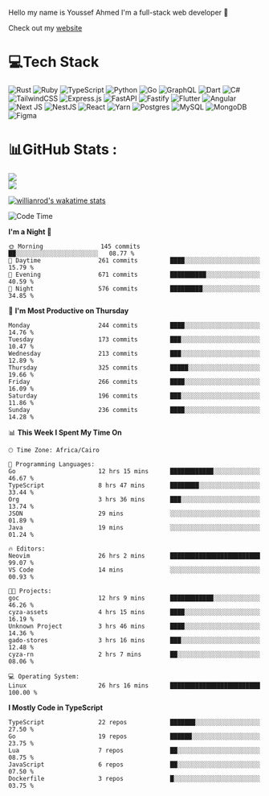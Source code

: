 Hello my name is Youssef Ahmed I'm a full-stack web developer 👋

Check out my [website](https://youssefahmed.vercel.app)
 
# 💻Tech Stack

![Rust](https://img.shields.io/badge/rust-%23000000.svg?style=for-the-badge&logo=rust&logoColor=white) ![Ruby](https://img.shields.io/badge/ruby-%23CC342D.svg?style=for-the-badge&logo=ruby&logoColor=white) ![TypeScript](https://img.shields.io/badge/typescript-%23007ACC.svg?style=for-the-badge&logo=typescript&logoColor=white) ![Python](https://img.shields.io/badge/python-3670A0?style=for-the-badge&logo=python&logoColor=ffdd54) ![Go](https://img.shields.io/badge/go-%2300ADD8.svg?style=for-the-badge&logo=go&logoColor=white) ![GraphQL](https://img.shields.io/badge/-GraphQL-E10098?style=for-the-badge&logo=graphql&logoColor=white) ![Dart](https://img.shields.io/badge/dart-%230175C2.svg?style=for-the-badge&logo=dart&logoColor=white) ![C#](https://img.shields.io/badge/c%23-%23239120.svg?style=for-the-badge&logo=c-sharp&logoColor=white) ![TailwindCSS](https://img.shields.io/badge/tailwindcss-%2338B2AC.svg?style=for-the-badge&logo=tailwind-css&logoColor=white) ![Express.js](https://img.shields.io/badge/express.js-%23404d59.svg?style=for-the-badge&logo=express&logoColor=%2361DAFB) ![FastAPI](https://img.shields.io/badge/FastAPI-005571?style=for-the-badge&logo=fastapi) ![Fastify](https://img.shields.io/badge/fastify-%23000000.svg?style=for-the-badge&logo=fastify&logoColor=white) ![Flutter](https://img.shields.io/badge/Flutter-%2302569B.svg?style=for-the-badge&logo=Flutter&logoColor=white) ![Angular](https://img.shields.io/badge/angular-%23DD0031.svg?style=for-the-badge&logo=angular&logoColor=white) ![Next JS](https://img.shields.io/badge/Next-black?style=for-the-badge&logo=next.js&logoColor=white) ![NestJS](https://img.shields.io/badge/nestjs-%23E0234E.svg?style=for-the-badge&logo=nestjs&logoColor=white) ![React](https://img.shields.io/badge/react-%2320232a.svg?style=for-the-badge&logo=react&logoColor=%2361DAFB) ![Yarn](https://img.shields.io/badge/yarn-%232C8EBB.svg?style=for-the-badge&logo=yarn&logoColor=white) ![Postgres](https://img.shields.io/badge/postgres-%23316192.svg?style=for-the-badge&logo=postgresql&logoColor=white) ![MySQL](https://img.shields.io/badge/mysql-%2300f.svg?style=for-the-badge&logo=mysql&logoColor=white) ![MongoDB](https://img.shields.io/badge/MongoDB-%234ea94b.svg?style=for-the-badge&logo=mongodb&logoColor=white)     ![Figma](https://img.shields.io/badge/figma-%23F24E1E.svg?style=for-the-badge&logo=figma&logoColor=white)

# 📊GitHub Stats :

![](https://github-readme-stats.vercel.app/api?username=joetifa2003&theme=tokyonight&hide_border=false&include_all_commits=false&count_private=false)<br/>
![](https://github-readme-streak-stats.herokuapp.com/?user=joetifa2003&theme=tokyonight&hide_border=false)<br/>

[![willianrod's wakatime stats](https://github-readme-stats.vercel.app/api/wakatime?username=joetifa2003&layout=compact)](https://github.com/anuraghazra/github-readme-stats)
<!--START_SECTION:waka-->
![Code Time](http://img.shields.io/badge/Code%20Time-2%2C633%20hrs%2052%20mins-blue)

**I'm a Night 🦉** 

```text
🌞 Morning                145 commits         ██░░░░░░░░░░░░░░░░░░░░░░░   08.77 % 
🌆 Daytime                261 commits         ████░░░░░░░░░░░░░░░░░░░░░   15.79 % 
🌃 Evening                671 commits         ██████████░░░░░░░░░░░░░░░   40.59 % 
🌙 Night                  576 commits         █████████░░░░░░░░░░░░░░░░   34.85 % 
```
📅 **I'm Most Productive on Thursday** 

```text
Monday                   244 commits         ████░░░░░░░░░░░░░░░░░░░░░   14.76 % 
Tuesday                  173 commits         ███░░░░░░░░░░░░░░░░░░░░░░   10.47 % 
Wednesday                213 commits         ███░░░░░░░░░░░░░░░░░░░░░░   12.89 % 
Thursday                 325 commits         █████░░░░░░░░░░░░░░░░░░░░   19.66 % 
Friday                   266 commits         ████░░░░░░░░░░░░░░░░░░░░░   16.09 % 
Saturday                 196 commits         ███░░░░░░░░░░░░░░░░░░░░░░   11.86 % 
Sunday                   236 commits         ████░░░░░░░░░░░░░░░░░░░░░   14.28 % 
```


📊 **This Week I Spent My Time On** 

```text
🕑︎ Time Zone: Africa/Cairo

💬 Programming Languages: 
Go                       12 hrs 15 mins      ████████████░░░░░░░░░░░░░   46.67 % 
TypeScript               8 hrs 47 mins       ████████░░░░░░░░░░░░░░░░░   33.44 % 
Org                      3 hrs 36 mins       ███░░░░░░░░░░░░░░░░░░░░░░   13.74 % 
JSON                     29 mins             ░░░░░░░░░░░░░░░░░░░░░░░░░   01.89 % 
Java                     19 mins             ░░░░░░░░░░░░░░░░░░░░░░░░░   01.24 % 

🔥 Editors: 
Neovim                   26 hrs 2 mins       █████████████████████████   99.07 % 
VS Code                  14 mins             ░░░░░░░░░░░░░░░░░░░░░░░░░   00.93 % 

🐱‍💻 Projects: 
goc                      12 hrs 9 mins       ████████████░░░░░░░░░░░░░   46.26 % 
cyza-assets              4 hrs 15 mins       ████░░░░░░░░░░░░░░░░░░░░░   16.19 % 
Unknown Project          3 hrs 46 mins       ████░░░░░░░░░░░░░░░░░░░░░   14.36 % 
gado-stores              3 hrs 16 mins       ███░░░░░░░░░░░░░░░░░░░░░░   12.48 % 
cyza-rn                  2 hrs 7 mins        ██░░░░░░░░░░░░░░░░░░░░░░░   08.06 % 

💻 Operating System: 
Linux                    26 hrs 16 mins      █████████████████████████   100.00 % 
```

**I Mostly Code in TypeScript** 

```text
TypeScript               22 repos            ███████░░░░░░░░░░░░░░░░░░   27.50 % 
Go                       19 repos            ██████░░░░░░░░░░░░░░░░░░░   23.75 % 
Lua                      7 repos             ██░░░░░░░░░░░░░░░░░░░░░░░   08.75 % 
JavaScript               6 repos             ██░░░░░░░░░░░░░░░░░░░░░░░   07.50 % 
Dockerfile               3 repos             █░░░░░░░░░░░░░░░░░░░░░░░░   03.75 % 
```




<!--END_SECTION:waka-->
